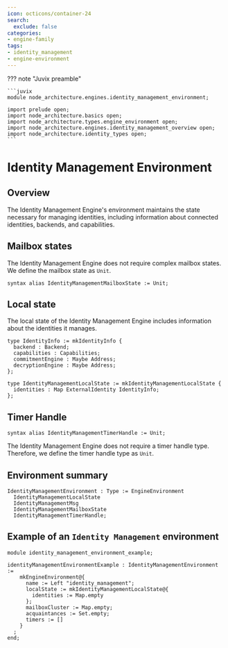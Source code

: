 ```yaml
---
icon: octicons/container-24
search:
  exclude: false
categories:
- engine-family
tags:
- identity_management
- engine-environment
---
```


??? note "Juvix preamble"

    ```juvix
    module node_architecture.engines.identity_management_environment;

    import prelude open;
    import node_architecture.basics open;
    import node_architecture.types.engine_environment open;
    import node_architecture.engines.identity_management_overview open;
    import node_architecture.identity_types open;
    ```

# Identity Management Environment

## Overview

The Identity Management Engine's environment maintains the state necessary for managing identities, including information about connected identities, backends, and capabilities.

## Mailbox states

The Identity Management Engine does not require complex mailbox states. We define the mailbox state as `Unit`.

```juvix
syntax alias IdentityManagementMailboxState := Unit;
```

## Local state

The local state of the Identity Management Engine includes information about the identities it manages.

```juvix
type IdentityInfo := mkIdentityInfo {
  backend : Backend;
  capabilities : Capabilities;
  commitmentEngine : Maybe Address;
  decryptionEngine : Maybe Address;
};

type IdentityManagementLocalState := mkIdentityManagementLocalState {
  identities : Map ExternalIdentity IdentityInfo;
};
```

## Timer Handle

```juvix
syntax alias IdentityManagementTimerHandle := Unit;
```

The Identity Management Engine does not require a timer handle type. Therefore, we define the timer handle type as `Unit`.

## Environment summary

```juvix
IdentityManagementEnvironment : Type := EngineEnvironment 
  IdentityManagementLocalState 
  IdentityManagementMsg 
  IdentityManagementMailboxState 
  IdentityManagementTimerHandle;
```

## Example of an `Identity Management` environment

```juvix extract-module-statements
module identity_management_environment_example;

identityManagementEnvironmentExample : IdentityManagementEnvironment :=
    mkEngineEnvironment@{
      name := Left "identity_management";
      localState := mkIdentityManagementLocalState@{
        identities := Map.empty
      };
      mailboxCluster := Map.empty;
      acquaintances := Set.empty;
      timers := []
    }
  ;
end;
```
